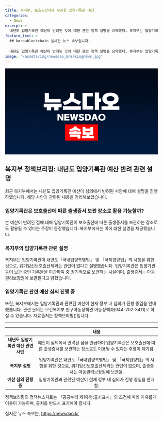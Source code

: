 ```yaml
---
title: 복지부, 보호출산제와 무관한 입양기록관 예산
categories:
  - News
excerpt: >
  내년도 입양기록관 예산이 반려된 것에 대한 관련 정책 설명을 요약했다. 복지부는 입양기록관이 위기임신보호출산제와는 관계가 없으며, 입양기록관은 입양기록 보존을 위한 시설이라 강조했다. 현재 정부 내 심의 중이며, 관련 문의는 보건복지부 인구아동정책관 아동정책과로 하라고 안내했다. (150자)
feature_text: >
  ## koreablockchain 실시간 뉴스 속보입니다.

  내년도 입양기록관 예산이 반려된 것에 대한 관련 정책 설명을 요약했다. 복지부는 입양기록관이 위기임신보호출산제와는 관계가 없으며, 입양기록관은 입양기록 보존을 위한 시설이라 강조했다. 현재 정부 내 심의 중이며, 관련 문의는 보건복지부 인구아동정책관 아동정책과로 하라고 안내했다. (150자)
image: '/assets/img/newsdao_breakingnews.jpg'
---
```


<p><img src="/assets/img/newsdao_breakingnews.jpg" alt="koreablockchain 속보" /></p>

<h2 data-ke-size="size26">복지부 정책브리핑: 내년도 입양기록관 예산 반려 관련 설명</h2>

<p data-ke-size="size16">최근 복지부에서는 내년도 입양기록관 예산이 심의에서 반려된 사안에 대해 설명을 진행하였습니다. 해당 사안과 관련된 내용을 정리해보았습니다.</p>

<h3><b>입양기록관은 보호출산에 따른 출생증서 보관 장소로 활용 가능할까?</b></h3>

<p data-ke-size="size16">본 예산이 반려된 점에 대해 입양기록관이 보호출산에 따른 출생증서를 보관하는 장소로도 활용될 수 있다는 주장이 등장했습니다. 복지부에서는 이에 대한 설명을 제공했습니다.</p>

<h3><b>복지부의 입양기록관 관련 설명</b></h3>

<p data-ke-size="size16">복지부는 입양기록관이 내년도「국내입양특별법」 및 「국제입양법」의 시행을 위한 것으로, 위기임신보호출산제와는 관련이 없다고 설명했습니다. 입양기록관은 입양기관 등이 보관 중인 기록물을 이관하여 중·장기적으로 보관하는 시설이며, 출생증서는 아동권리보장원에 보관된다고 밝혔습니다.</p>

<h3><b>입양기록관 관련 예산 심의 진행 중</b></h3>

<p data-ke-size="size16">또한, 복지부에서는 입양기록관과 관련된 예산이 현재 정부 내 심의가 진행 중임을 안내했습니다. 관련 문의는 보건복지부 인구아동정책관 아동정책과(044-202-3411)로 하실 수 있습니다. 자료출처는 정책브리핑()입니다.</p>

<hr data-ke-size="size16">

<table>
    <thead>
        <tr>
            <th style="text-align: center;"></th>
            <th style="text-align: center;">내용</th>
        </tr>
    </thead>
    <tbody>
        <tr>
            <td style="text-align: center; height: 17px;"><b>내년도 입양기록관 예산 관련 사안</b></td>
            <td style="text-align: center;">예산이 심의에서 반려된 점을 언급하며 입양기록관은 보호출산에 따른 출생증서를 보관하는 장소로도 이용될 수 있다는 주장이 제기됨.</td>
        </tr>
        <tr>
            <td style="text-align: center; height: 17px;"><b>복지부 설명</b></td>
            <td style="text-align: center;">입양기록관은 내년도「국내입양특별법」 및 「국제입양법」의 시행을 위한 것으로, 위기임신보호출산제와는 관련이 없으며, 출생증서는 아동권리보장원에 보관됨.</td>
        </tr>
        <tr>
            <td style="text-align: center; height: 17px;"><b>예산 심의 진행 중</b></td>
            <td style="text-align: center;">입양기록관과 관련된 예산이 현재 정부 내 심의가 진행 중임을 안내함.</td>
        </tr>
    </tbody>
</table>

<p data-ke-size="size16">정책브리핑의 정책뉴스자료는 「공공누리 제1유형:출처표시」의 조건에 따라 자유롭게 이용이 가능하며, 출처를 반드시 표기해야 합니다.</p>
실시간 뉴스 속보는, <a href="https://newsdao.kr" rel="dofollow">https://newsdao.kr</a>


